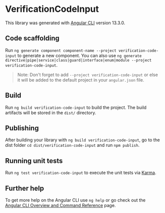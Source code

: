# VerificationCodeInput

This library was generated with [Angular CLI](https://github.com/angular/angular-cli) version 13.3.0.

## Code scaffolding

Run `ng generate component component-name --project verification-code-input` to generate a new component. You can also use `ng generate directive|pipe|service|class|guard|interface|enum|module --project verification-code-input`.
> Note: Don't forget to add `--project verification-code-input` or else it will be added to the default project in your `angular.json` file. 

## Build

Run `ng build verification-code-input` to build the project. The build artifacts will be stored in the `dist/` directory.

## Publishing

After building your library with `ng build verification-code-input`, go to the dist folder `cd dist/verification-code-input` and run `npm publish`.

## Running unit tests

Run `ng test verification-code-input` to execute the unit tests via [Karma](https://karma-runner.github.io).

## Further help

To get more help on the Angular CLI use `ng help` or go check out the [Angular CLI Overview and Command Reference](https://angular.io/cli) page.
